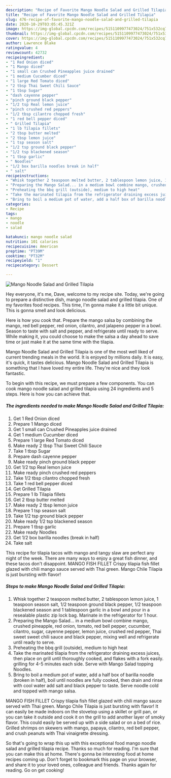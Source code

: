 ```yaml
---
description: "Recipe of Favorite Mango Noodle Salad and Grilled Tilapia"
title: "Recipe of Favorite Mango Noodle Salad and Grilled Tilapia"
slug: 476-recipe-of-favorite-mango-noodle-salad-and-grilled-tilapia
date: 2020-10-29T03:05:45.321Z
image: https://img-global.cpcdn.com/recipes/5151109977473024/751x532cq70/mango-noodle-salad-and-grilled-tilapia-recipe-main-photo.jpg
thumbnail: https://img-global.cpcdn.com/recipes/5151109977473024/751x532cq70/mango-noodle-salad-and-grilled-tilapia-recipe-main-photo.jpg
cover: https://img-global.cpcdn.com/recipes/5151109977473024/751x532cq70/mango-noodle-salad-and-grilled-tilapia-recipe-main-photo.jpg
author: Lawrence Blake
ratingvalue: 4
reviewcount: 42732
recipeingredient:
- "1 Red Onion diced"
- "1 Mango diced"
- "1 small can Crushed Pineapples juice drained"
- "1 medium Cucumber diced"
- "1 large Red Tomato diced"
- "2 tbsp Thai Sweet Chili Sauce"
- "1 tbsp Sugar"
- "dash cayenne pepper"
- "pinch ground black pepper"
- "1/2 tsp Real lemon juice"
- "pinch crushed red peppers"
- "1/2 tbsp cilantro chopped fresh"
- "1 red bell pepper diced"
- " Grilled Tilapia"
- "1 lb Tilapia fillets"
- "2 tbsp butter melted"
- "2 tbsp lemon juice"
- "1 tsp season salt"
- "1/2 tsp ground black pepper"
- "1/2 tsp blackened season"
- "1 tbsp garlic"
- " Noodles"
- "1/2 box barilla noodles break in half"
- " salt"
recipeinstructions:
- "Whisk together 2 teaspoon melted butter, 2 tablespoon lemon juice, 1 teaspoon season salt, 1/2 teaspoon ground black pepper, 1/2 teaspoon blackened season and 1 tablespoon garlic in a bowl and pour in a resealable  plastic zip lock bag. Marinate in the refrigerator for 1 hour."
- "Preparing the Mango Salad... in a medium bowl combine mango, crushed pineapple, red onion, tomato, red bell pepper, cucumber, cilantro, sugar, cayenne pepper, lemon juice, crushed red pepper, Thai sweet sweet chili sauce and black pepper, mixing well and refrigerate until ready to serve."
- "Preheating the bbq grill (outside), medium to high heat"
- "Take the marinated tilapia from the refrigerator draining excess juices, then place on grill until thoroughly cooked, and flakes with a fork easily. grilling for 4-5 minutes each side. Serve with Mango Salad topping Noodles."
- "Bring to boil a medium pot of water, add a half box of barilla noodle (broken in half), boil until noodles are fully cooked, then drain and rinse with cool water add salt and black pepper to taste. Serve noodle cold and topped with mango salsa."
categories:
- Recipe
tags:
- mango
- noodle
- salad

katakunci: mango noodle salad 
nutrition: 101 calories
recipecuisine: American
preptime: "PT39M"
cooktime: "PT32M"
recipeyield: "1"
recipecategory: Dessert

---
```



![Mango Noodle Salad and Grilled Tilapia](https://img-global.cpcdn.com/recipes/5151109977473024/751x532cq70/mango-noodle-salad-and-grilled-tilapia-recipe-main-photo.jpg)

Hey everyone, it's me, Dave, welcome to my recipe site. Today, we're going to prepare a distinctive dish, mango noodle salad and grilled tilapia. One of my favorites food recipes. This time, I'm gonna make it a little bit unique. This is gonna smell and look delicious.

Here is how you cook that. Prepare the mango salsa by combining the mango, red bell pepper, red onion, cilantro, and jalapeno pepper in a bowl. Season to taste with salt and pepper, and refrigerate until ready to serve. While making it, you could choose to make the salsa a day ahead to save time or just make it at the same time with the tilapia.

Mango Noodle Salad and Grilled Tilapia is one of the most well liked of current trending meals in the world. It is enjoyed by millions daily. It is easy, it's quick, it tastes delicious. Mango Noodle Salad and Grilled Tilapia is something that I have loved my entire life. They're nice and they look fantastic.


To begin with this recipe, we must prepare a few components. You can cook mango noodle salad and grilled tilapia using 24 ingredients and 5 steps. Here is how you can achieve that.

<!--inarticleads1-->

##### The ingredients needed to make Mango Noodle Salad and Grilled Tilapia:

1. Get 1 Red Onion diced
1. Prepare 1 Mango diced
1. Get 1 small can Crushed Pineapples juice drained
1. Get 1 medium Cucumber diced
1. Prepare 1 large Red Tomato diced
1. Make ready 2 tbsp Thai Sweet Chili Sauce
1. Take 1 tbsp Sugar
1. Prepare dash cayenne pepper
1. Make ready pinch ground black pepper
1. Get 1/2 tsp Real lemon juice
1. Make ready pinch crushed red peppers
1. Take 1/2 tbsp cilantro chopped fresh
1. Take 1 red bell pepper diced
1. Get  Grilled Tilapia
1. Prepare 1 lb Tilapia fillets
1. Get 2 tbsp butter melted
1. Make ready 2 tbsp lemon juice
1. Prepare 1 tsp season salt
1. Take 1/2 tsp ground black pepper
1. Make ready 1/2 tsp blackened season
1. Prepare 1 tbsp garlic
1. Make ready  Noodles
1. Get 1/2 box barilla noodles (break in half)
1. Take  salt


This recipe for tilapia tacos with mango and tangy slaw are perfect any night of the week. There are many ways to enjoy a great fish dinner, and these tacos don&#39;t disappoint. MANGO FISH FILLET Crispy tilapia fish fillet glazed with chili mango sauce served with Thai green. Mango Chile Tilapia is just bursting with flavor! 

<!--inarticleads2-->

##### Steps to make Mango Noodle Salad and Grilled Tilapia:

1. Whisk together 2 teaspoon melted butter, 2 tablespoon lemon juice, 1 teaspoon season salt, 1/2 teaspoon ground black pepper, 1/2 teaspoon blackened season and 1 tablespoon garlic in a bowl and pour in a resealable  plastic zip lock bag. Marinate in the refrigerator for 1 hour.
1. Preparing the Mango Salad... in a medium bowl combine mango, crushed pineapple, red onion, tomato, red bell pepper, cucumber, cilantro, sugar, cayenne pepper, lemon juice, crushed red pepper, Thai sweet sweet chili sauce and black pepper, mixing well and refrigerate until ready to serve.
1. Preheating the bbq grill (outside), medium to high heat
1. Take the marinated tilapia from the refrigerator draining excess juices, then place on grill until thoroughly cooked, and flakes with a fork easily. grilling for 4-5 minutes each side. Serve with Mango Salad topping Noodles.
1. Bring to boil a medium pot of water, add a half box of barilla noodle (broken in half), boil until noodles are fully cooked, then drain and rinse with cool water add salt and black pepper to taste. Serve noodle cold and topped with mango salsa.


MANGO FISH FILLET Crispy tilapia fish fillet glazed with chili mango sauce served with Thai green. Mango Chile Tilapia is just bursting with flavor! It can easily be made indoors on the stovetop using a skillet or grill pan, or you can take it outside and cook it on the grill to add another layer of smoky flavor. This could easily be served up with a side salad or on a bed of rice. Grilled shrimps on skewers with mango, papaya, cilantro, red bell pepper, and crush peanuts with Thai vinaigrette dressing. 

So that's going to wrap this up with this exceptional food mango noodle salad and grilled tilapia recipe. Thanks so much for reading. I'm sure that you can make this at home. There's gonna be interesting food at home recipes coming up. Don't forget to bookmark this page on your browser, and share it to your loved ones, colleague and friends. Thanks again for reading. Go on get cooking!
